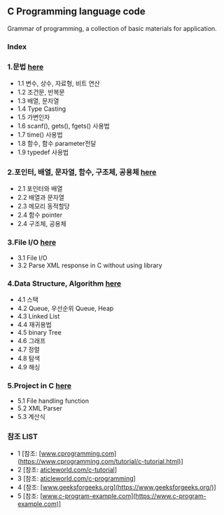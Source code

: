 ## C Programming language code
Grammar of programming, a collection of basic materials for application.
### Index
### 1.문법 [here](https://github.com/csbyun-data/C-Pro/blob/main/chap01/README.md)
*   1.1 변수, 상수, 자료형, 비트 연산
*   1.2 조건문, 반복문
*   1.3 배열, 문자열
*   1.4 Type Casting
*   1.5 가변인자
*   1.6 scanf(), gets(), fgets() 사용법
*   1.7 time() 사용법
*   1.8 함수, 함수 parameter전달
*   1.9 typedef 사용법
  
### 2.포인터, 배열, 문자열, 함수, 구조체, 공용체 [here](https://github.com/csbyun-data/C-Pro/blob/main/chap02/README.md)
*   2.1 포인터와 배열
*   2.2 배열과 문자열
*   2.3 메모리 동적할당
*   2.4 함수 pointer
*   2.4 구조체, 공용체
  
### 3.File I/O [here](https://github.com/csbyun-data/C-Pro/blob/main/chap03/README.md)
*   3.1 File I/O
*   3.2 Parse XML response in C without using library

### 4.Data Structure, Algorithm [here](https://github.com/csbyun-data/C-Pro/blob/main/chap04/README.md)
*   4.1 스택
*   4.2 Queue, 우선순위 Queue, Heap
*   4.3 Linked List
*   4.4 재귀용법
*   4.5 binary Tree
*   4.6 그래프
*   4.7 정렬
*   4.8 탐색
*   4.9 해싱
### 5.Project in C [here](https://github.com/csbyun-data/C-Pro/blob/main/chap05/README.md)
*  5.1 File handling function
*  5.2 XML Parser
*  5.3 계산식

### 참조 LIST
* 1 [참조: [www.cprogramming.com](https://www.cprogramming.com/tutorial/c-tutorial.html)]
* 2 [참조: [aticleworld.com/c-tutorial](https://aticleworld.com/c-tutorial/)]
* 3 [참조: [aticleworld.com/c-programming](https://aticleworld.com/c-programming/)]
* 4 [참조: [www.geeksforgeeks.org](https://www.geeksforgeeks.org/)]
* 5 [참조: [www.c-program-example.com](https://www.c-program-example.com)]
